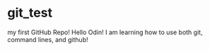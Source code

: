 # git_test
my first GitHub Repo!
Hello Odin!
I am learning how to use both git, command lines, and github!
